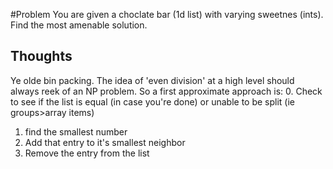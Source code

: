 #Problem
You are given a choclate bar (1d list) with varying sweetnes (ints). Find the most amenable solution.


## Thoughts
Ye olde bin packing. The idea of 'even division' at a high level should always reek of an NP problem. 
So a first approximate approach is:
 0. Check to see if the list is equal (in case you're done) or unable to be split (ie groups>array items) 
 1. find the smallest number
 2. Add that entry to it's smallest neighbor
 3. Remove the entry from the list